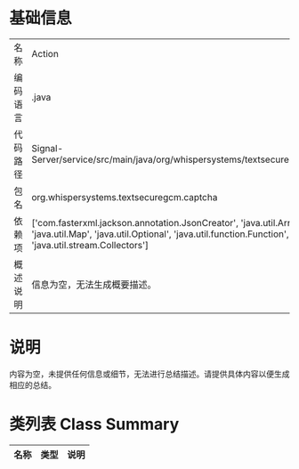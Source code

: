 # 基础信息

|      |      |
|------|------|
| 名称 | Action |
| 编码语言 | .java |
| 代码路径 | Signal-Server/service/src/main/java/org/whispersystems/textsecuregcm/captcha/Action.java |
| 包名 | org.whispersystems.textsecuregcm.captcha |
| 依赖项 | ['com.fasterxml.jackson.annotation.JsonCreator', 'java.util.Arrays', 'java.util.Locale', 'java.util.Map', 'java.util.Optional', 'java.util.function.Function', 'java.util.stream.Collectors'] |
| 概述说明 | 信息为空，无法生成概要描述。 |

# 说明

内容为空，未提供任何信息或细节，无法进行总结描述。请提供具体内容以便生成相应的总结。

# 类列表 Class Summary

| 名称   | 类型  | 说明 |
|-------|------|-------------|




